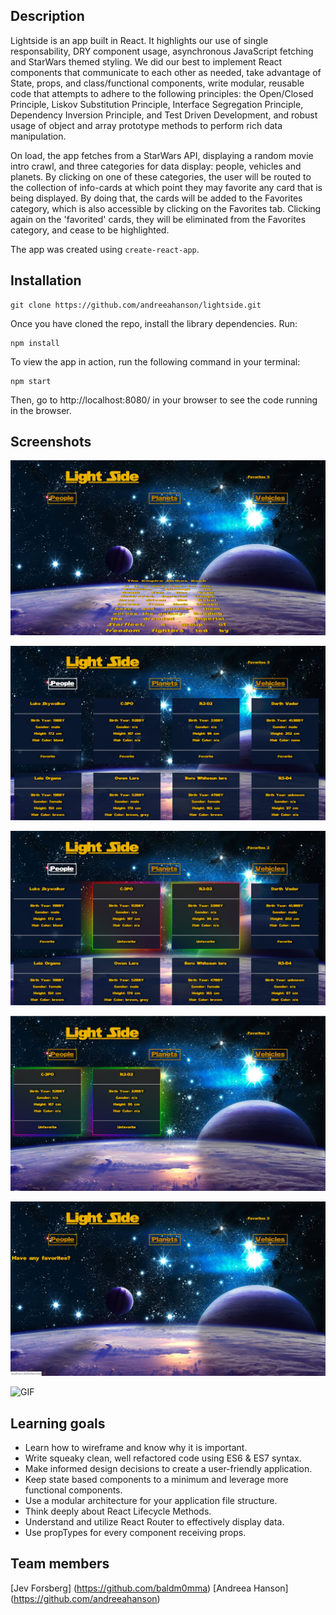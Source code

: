 ## Description

Lightside is an app built in React. It highlights our use of single responsability, DRY component usage, asynchronous JavaScript fetching and StarWars themed styling. We did our best to implement React components that communicate to each other as needed, take advantage of State, props, and class/functional components, write modular, reusable code that attempts to adhere to the following principles: the Open/Closed Principle, Liskov Substitution Principle, Interface Segregation Principle, Dependency Inversion Principle, and Test Driven Development, and robust usage of object and array prototype methods to perform rich data manipulation.

On load, the app fetches from a StarWars API, displaying a random movie intro crawl, and three categories for data display: people, vehicles and planets. By clicking on one of these categories, the user will be routed to the collection of info-cards at which point they may favorite any card that is being displayed. By doing that, the cards will be added to the Favorites category, which is also accessible by clicking on the Favorites tab. Clicking again on the 'favorited' cards, they will be eliminated from the Favorites category, and cease to be highlighted.

The app was created using `create-react-app`.


## Installation

```
git clone https://github.com/andreeahanson/lightside.git
```
Once you have cloned the repo, install the library dependencies. Run:

```
npm install
```
To view the app in action, run the following command in your terminal:

```
npm start
```
Then, go to http://localhost:8080/ in your browser to see the code running in the browser.


## Screenshots
![Crawll](https://github.com/andreeahanson/lightside/blob/master/src/images/Crawll.png)

![People](https://github.com/andreeahanson/lightside/blob/master/src/images/People.png)

![PeopleFav](https://github.com/andreeahanson/lightside/blob/master/src/images/People-with-favs.png)

![Favorites](https://github.com/andreeahanson/lightside/blob/master/src/images/Favorites-full.png)

![FavoritesEmpty](https://github.com/andreeahanson/lightside/blob/master/src/images/Favorites-empty.png)

![GIF](https://media.giphy.com/media/kZty7ldVvp8m4Sih2G/200w_d.gif)

## Learning goals

- Learn how to wireframe and know why it is important.
- Write squeaky clean, well refactored code using ES6 & ES7 syntax.
- Make informed design decisions to create a user-friendly application.
- Keep state based components to a minimum and leverage more functional components.
- Use a modular architecture for your application file structure.
- Think deeply about React Lifecycle Methods.
- Understand and utilize React Router to effectively display data.
- Use propTypes for every component receiving props.

## Team members

[Jev Forsberg] (https://github.com/baldm0mma)
[Andreea Hanson] (https://github.com/andreeahanson)
